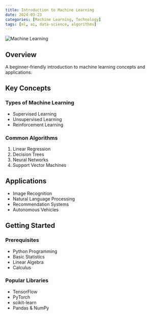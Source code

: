 ```yaml
---
title: Introduction to Machine Learning
date: 2024-03-23
categories: [Machine Learning, Technology]
tags: [ml, ai, data-science, algorithms]
---
```


<img src="../assets/images/posts/ml.png" class="post-image" alt="Machine Learning">

## Overview

A beginner-friendly introduction to machine learning concepts and applications.

## Key Concepts

### Types of Machine Learning
- Supervised Learning
- Unsupervised Learning
- Reinforcement Learning

### Common Algorithms
1. Linear Regression
2. Decision Trees
3. Neural Networks
4. Support Vector Machines

## Applications

- Image Recognition
- Natural Language Processing
- Recommendation Systems
- Autonomous Vehicles

## Getting Started

### Prerequisites
- Python Programming
- Basic Statistics
- Linear Algebra
- Calculus

### Popular Libraries
- TensorFlow
- PyTorch
- scikit-learn
- Pandas & NumPy 